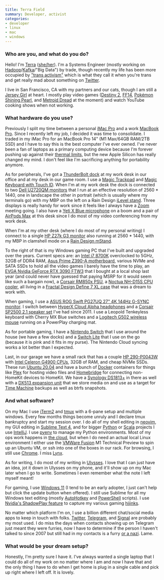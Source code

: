 ```yaml
---
title: Terra Field
summary: Developer, activist
categories:
- developer
- linux
- mac
- windows
---
```


### Who are you, and what do you do?

Hello! I'm [Terra](https://terrafield.me/ "Terra's website.") ([she/her](https://pronoun.is/she "Terra's pronouns.")). I'm a Systems Engineer (mostly working on [Hadoop][]/[Kafka][]/"Big Data") by trade, though recently my life has been more occupied by ["trans activism"](https://rainofterra.com/it-was-never-about-dave-9aee8b765978 "Terra's post about Dave Chappelle's Netflix special.") which is what they call it when you're trans and get really mad about something on [Twitter](https://twitter.com/RainofTerra "Terra's Twitter account.").

I live in San Francisco, CA with my partners and our cats, though I am still a [Jersey Girl](https://youtu.be/PAa2KuxXSYw?t=74 "A YouTube video of the video clip for the song 'Big Casino' by Jimmy Eat World.") at heart. I mostly play video games ([Destiny 2][destiny-2], [FF14][final-fantasy-xiv], [Pokémon Shining Pearl][pokemon-shining-pearl], and [Metroid Dread][metroid-dread] at the moment) and watch YouTube cooking shows when not working.

### What hardware do you use?

Previously I split my time between a personal [iMac Pro][imac-pro] and a work [MacBook Pro][macbook-pro]. Since I recently left my job, I decided it was time to consolidate. I traded in my iMac Pro for an MacBook Pro 14" (M1 Max/64GB RAM/2TB SSD) and I have to say this is the best computer I've ever owned. I've never been a fan of laptops as a primary computing device because I'm forever pushing up against their [thermal limits](https://twitter.com/_MG_/status/1462651495124373506 "A tweet showing thermal imaging of Intel vs. Apple Silicon laptop heat generation."), but the new Apple Silicon has really changed my mind. I don't feel like I'm sacrificing anything for portability anymore.

As for peripherals, I've got a [ThunderBolt dock][thunderbolt-4-dock] at my work desk in our office and at my desk in our game room. I use a [Magic Trackpad][magic-trackpad] and [Magic Keyboard with Touch ID][magic-keyboard-with-touch-id]. When I'm at my work desk the dock is connected to two [Dell U2720QM monitors][u2720qm] that I run at an effective resolution of 2560 \* 1440, one in landscape the other in portrait (which is usually where my terminals go) with my MBP on the left on a Rain Design [iLevel stand][ilevel]. Three displays is really handy for work since it feels like I always have a [Zoom][zoom.2] meeting going. I also have a [Yeti X Blue microphone][yeti-x] on a boom and a pair of [AirPods Max][airpods-max] at this desk since I do most of my video conferencing from my work desk.

When I'm at my other desk (where I do most of my personal writing) I connect to a single [HP Z27k G3 monitor][z27k-g3] also running at 2560 \* 1440, with my MBP in clamshell mode on a [Rain Design mStand][mstand].

To the right of that is my Windows gaming PC that I've built and upgraded over the years. Current specs are: an [Intel i7 8700K][core-i7-8700k] overclocked to 5GHz, 32GB of DDR4 RAM, [Asus Prime Z390-A motherboard][prime-z390-a], various NVMe and SATA SSDs to hold all the video games I barely have the time to play, an [EVGA Nvidia GeForce RTX 3090 FTW3][geforce-rtx-3090] that I bought at a local shop last year (and could never have guessed that paying MSRP for it would seem like such a bargain now), a [Corsair RM850x PSU][rm850x], a [Noctua NH-D15S CPU cooler][nh-d15s], all living in a [Fractal Design Define 7 XL case][define-7-xl] that was a dream to work with.

When gaming, I use a [ASUS ROG Swift PG27UQ 27" 4K 144Hz G-SYNC monitor][rog-swift-pg27uq]. I switch between [HyperX Cloud Alpha headphones][cloud-alpha] and a [Corsair SP2500 2.1 speaker set][sp2500] I've had since 2011. I use a Leopold Tenkeyless keyboard with Cherry MX Blue switches and a [Logitech G502 wireless mouse][g502] running on a PowerPlay charging mat.

As for portable gaming, I have a [Nintendo Switch][switch.2] that I use around the house (we have a few docks) and a [Switch Lite][switch-lite] that I use on the go (because it is pink and it fits in my purse). The Nintendo Cloud syncing works a lot better than I expected.

Last, in our garage we have a small rack that has a couple [HP 290-P0043W][slimline-290-p0043w] with [Intel Celeron G4900 CPUs][celeron-g4900], 32GB of RAM, and cheap NVMe SSDs. These run [Ubuntu 20.04][ubuntu] and have a bunch of [Docker][] containers for things like [Plex][] for hosting video files and [Homebridge][] for connecting non-HomeKit devices to HomeKit. We have a [Synology DS1813+][ds1813-plus] in there as well with a [DX513 expansion unit][dx513] that we store media on and use as a target for [Time Machine][time-machine] backups as well as btrfs snapshots.

### And what software?

On my Mac I use [iTerm2][] and [tmux][] with a 6-pane setup and multiple windows. Every few months things become unruly and I declare tmux bankruptcy and start my session over. I do all of my shell editing in [neovim][], my GUI editing in [Sublime Text 4][sublime-text], and for bigger [Python][] or [Scala][] projects I use [IntelliJ][intellij-idea]. I use [pyenv][] to manage my Python environments. Most of my ops work happens in [the cloud](https://xkcd.com/908/ "An xkcd comic about the cloud."), but when I do need an actual local Linux environment I either use the [VMWare Fusion][vmware-fusion] M1 Technical Preview to spin up an Ubuntu VM, or ssh into one of the boxes in our rack. For browsing, I still use [Chrome][]. I miss [Lynx][].

As for writing, I do most of my writing in [Ulysses][]. I love that I can just have an idea, jot it down in Ulysses on my phone, and it'll show up on my Mac later when I go to write. Sometimes I even remember what the note I left myself meant!

For gaming, I use [Windows 11][windows-11] (I tend to be an early adopter, I just can't help but click the update button when offered). I still use Sublime for all my Windows text editing (mostly [AutoHotkey][] and [PowerShell][windows-powershell] scripts). I use [Nvidia's ShadowPlay feature][shadowplay] to capture my various gaming [hijinks](https://twitter.com/RainofTerra/status/1463434068331163652 "Terra's tweet showing off her Battlefield 2042 gameplay.").

No matter which platform I'm on, I use a billion different chat/social media apps to keep in touch with folks. [Twitter][], [Telegram][], and [Signal][] are probably my most used. I do miss the days when contacts showing up on Telegram just meant they were furries, now I have to determine if the person I haven't talked to since 2007 but still had in my contacts is a furry [or a nazi](https://www.splcenter.org/news/2021/02/16/how-encrypted-messaging-platform-changing-extremist-movements "An SPLC article about extremists using encrypted messaging platforms."). Lame.

### What would be your dream setup?

Honestly, I'm pretty sure I have it. I've always wanted a single laptop that I could do all of my work on no matter where I am and now I have that and the only thing I have to do when I get home is plug in a single cable and pick up right where I left off. It is lovely.

[airpods-max]: https://www.apple.com/airpods-max/ "On-ear headphones."
[autohotkey]: https://www.autohotkey.com/ "A hotkey and keystroke program for Windows."
[celeron-g4900]: https://ark.intel.com/content/www/us/en/ark/products/129487/intel-celeron-g4900-processor-2m-cache-3-10-ghz.html "A CPU."
[chrome]: https://www.google.com/intl/en/chrome/browser/ "A WebKit-based browser, where each tab runs in its own thread."
[cloud-alpha]: https://hyperx.com/products/hyperx-cloud-alpha "Gaming headphones."
[core-i7-8700k]: https://ark.intel.com/content/www/us/en/ark/products/126684/intel-core-i7-8700k-processor-12m-cache-up-to-4-70-ghz.html "A computer processor."
[define-7-xl]: https://www.fractal-design.com/products/cases/define/define-7-xl/black/ "A PC tower case."
[destiny-2]: https://www.destinythegame.com/ "A looter shooter MMO."
[docker]: https://www.docker.com/ "A service and software for building and shipping distributed software."
[ds1813-plus]: https://global.download.synology.com/download/Document/Hardware/DataSheet/DiskStation/13-year/DS1813+/enu/Synology_DS1813_Plus_Data_Sheet_enu.pdf "A NAS device."
[dx513]: https://global.download.synology.com/download/Document/Hardware/UserGuide/ExpansionUnit/13-year/DX513/enu/Syno_UsersGuide_DX513_enu.pdf "A NAS storage expansion device."
[final-fantasy-xiv]: https://en.wikipedia.org/wiki/Final_Fantasy_XIV "A fantasy MMO."
[g502]: https://support.logitech.com/en_us/product/g502-proteus-core-tunable-gaming-mouse "A gaming mouse."
[geforce-rtx-3090]: https://en.wikipedia.org/wiki/GeForce_30_series#Details "A graphics card."
[hadoop]: http://hadoop.apache.org/ "Open-source distributed data computing software."
[homebridge]: https://homebridge.io/ "Software for connecting devices to HomeKit that don't support it."
[ilevel]: https://www.raindesigninc.com/ilevel.html "A height-adjustable stand for MacBook Pros."
[imac-pro]: https://en.wikipedia.org/wiki/IMac_Pro "An all-in-one workstation."
[intellij-idea]: http://www.jetbrains.com/idea/ "A developer's IDE."
[iterm2]: https://iterm2.com/ "An alternative terminal application for Mac OS X."
[kafka]: https://kafka.apache.org/ "A distributed messaging system."
[lynx]: https://lynx.invisible-island.net/ "A text-based web browser."
[macbook-pro]: https://www.apple.com/macbook-pro/ "A laptop."
[magic-keyboard-with-touch-id]: https://www.apple.com/shop/product/MK293LL/A/magic-keyboard-with-touch-id-for-mac-models-with-apple-silicon-us-english "A wireless keyboard with a biometric finger reader."
[magic-trackpad]: https://en.wikipedia.org/wiki/Magic_Trackpad "A trackpad for desktop machines."
[metroid-dread]: https://en.wikipedia.org/wiki/Metroid_Dread "An action/adventure game."
[mstand]: https://www.raindesigninc.com/mstand.html "A laptop stand."
[neovim]: https://neovim.io/ "A refactored vim."
[nh-d15s]: https://noctua.at/en/nh-d15s "A CPU cooling unit."
[plex]: https://plex.tv/ "Media center software."
[pokemon-shining-pearl]: https://en.wikipedia.org/wiki/Pokémon_Brilliant_Diamond_and_Shining_Pearl "A video game about capturing creatures."
[prime-z390-a]: https://www.asus.com/us/Motherboards-Components/Motherboards/PRIME/PRIME-Z390-A/ "A motherboard."
[pyenv]: https://github.com/pyenv/pyenv "Python version management software."
[python]: https://www.python.org/ "An interpreted scripting language."
[rm850x]: https://www.corsair.com/us/en/Categories/Products/Power-Supply-Units/Power-Supply-Units-Advanced/RMx-Series/p/CP-9020180-NA "A power supply unit."
[rog-swift-pg27uq]: https://rog.asus.com/monitors/27-to-31-5-inches/rog-swift-pg27uq-model/ "A 27 inch monitor."
[scala]: https://www.scala-lang.org/ "A compiled programming language."
[shadowplay]: https://en.wikipedia.org/wiki/Nvidia_Share "Screen recording software."
[signal]: https://en.wikipedia.org/wiki/Signal_%28software%29 "An encrypted messaging service."
[slimline-290-p0043w]: https://support.hp.com/us-en/document/c06102969 "A slim desktop PC."
[sp2500]: https://www.corsair.com/us/en/Categories/Products/Gaming-Headsets/Gaming-Audio-Series™-SP2500-High-power-2-1-PC-Speaker-System/p/CA-SP211NA "A PC speaker system."
[sublime-text]: http://www.sublimetext.com/ "A coder's text editor."
[switch-lite]: https://en.wikipedia.org/wiki/Nintendo_Switch_Lite "A handheld gaming console."
[switch.2]: https://www.nintendo.com/switch/ "A gaming console."
[telegram]: https://telegram.org/ "A secure messaging service."
[thunderbolt-4-dock]: https://satechi.net/products/thunderbolt-4-dock "A Thunderbolt 4 dock."
[time-machine]: https://en.wikipedia.org/wiki/Time_Machine_(Mac_OS) "Backup software for the masses, included with Mac OS X 10.5."
[tmux]: https://sourceforge.net/projects/tmux/ "A terminal multiplexer, similar to screen."
[twitter]: https://twitter.com/ "An online micro-blogging platform."
[u2720qm]: https://downloads.dell.com/manuals/all-products/esuprt_electronics_accessories/esuprt_electronics_accessories_monitor/esuprt_monitor_ultrasharp_u_series/dell-u2720qm-monitor_user%27s-guide_en-us.pdf "A 27 inch monitor."
[ubuntu]: https://www.ubuntu.com/ "A Unix distribution."
[ulysses]: http://www.ulyssesapp.com/ "A writing/text editor for the Mac."
[vmware-fusion]: https://www.vmware.com/products/fusion.html "A PC emulator for the Mac."
[windows-11]: https://en.wikipedia.org/wiki/Windows_11 "An operating system."
[windows-powershell]: https://en.wikipedia.org/wiki/Windows_PowerShell "A shell and scripting language for Windows."
[yeti-x]: https://www.bluemic.com/en-us/products/yeti-x/ "A USB microphone."
[z27k-g3]: https://www.hp.com/us-en/workstations/z-displays.html "A 27 inch monitor."
[zoom.2]: https://zoom.us "Video conferencing software."
